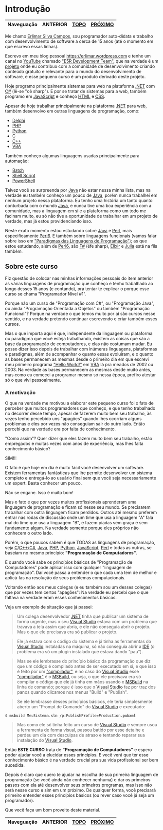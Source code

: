 Introdução
==========

Naveguação | ANTERIOR | [TOPO][_H] | [PRÓXIMO][_P]
-----------|----------------|------------|--------------

Me chamo [Erlimar Silva Campos](htps://erlimar.wordpress.com), sou programador auto-didata e trabalho com desenvolvimento de software a cerca de 15 anos (até o momento em que escrevo essas linhas).

Escrevo em meu blog pessoal https://erlimar.wordpress.com e tenho um canal no [YouTube][YOUTUBE-LINK] chamado ["E5R Development Team"][E5RYOUTUBE-LINK], que na verdade é um [projeto][E5RPROJETO-LINK] onde eu contribuo com a comunidade de desenvolvimento criando conteúdo gratuito e relevante para o mundo do desenvolvimento de software, e esse pequeno curso é um produto derivado deste projeto.

Hoje programo principalmente sistemas para web na plataforma [.NET][DOTNET-LINK] com [C#][CSHARP-LINK] (lê-se "cê sharp"). E por se tratar de sistemas para a web, também programo em [JavaScript][JS-LINK] e conheço [HTML][HTML-LINK] e [CSS][CSS-LINK].

Apesar de hoje trabalhar principalmente na plataforma [.NET][DOTNET-LINK] para web, também desenvolvo em outras linguagens de programação, como: 

* [Delphi][DELPHI-LINK]
* [PHP][PHP-LINK]
* [Python][PYTHON-LINK]
* [C][CLANG-LINK]
* [C++][CPPLANG-LINK]
* [VBA][VBA-LINK]

Também conheço algumas linguagens usadas principalmente para automação:

* [Batch][BATCH-LINK]
* [Shell Script][SHELLSCRIPT-LINK]
* [PowerShell][POWERSHELL-LINK]

Talvez você se surpreenda por [Java][JAVA-LINK] não estar nessa minha lista, mas na verdade eu também conheço um pouco de [Java][JAVA-LINK], porém nunca trabalhei em nenhum projeto nessa plataforma. Eu tenho uma história um tanto quanto conturbada com o mundo [Java][JAVA-LINK], e nunca tive uma boa experiência com a comunidade, mas a linguagem em si e a plataforma como um todo me facinam muito, eu só não tive a oportunidade de trabalhar em um projeto de verdade, mas já estou providenciando isso.

Neste exato momento estou estudando sobre [Java][JAVA-LINK] e [Perl][PERL-LINK], mais especificamente [Perl6][PERL6-LINK]. E também sobre linguagens funcionais (vamos falar sobre isso em ["Paradigmas das Linguagens de Programação"][PARADIGMAS-LINK]); as que estou estudando, além de [Perl6][PERL6-LINK], são [F#][FSHARP-LINK] (éfe sharp), [Elixir][ELIXIR-LINK] e [Julia][JULIA-LINK] está na fila também.

## Sobre este curso

Fiz questão de colocar nas minhas informações pessoais do item anterior as várias linguagens de programação que conheço e tenho trabalhado ao longo desses 15 anos (e contando), pra tentar te explicar o porque esse curso se chama "Programador Nível #1".

Porque não um curso de "Programação com C#", ou "Programação Java", ou ainda "Programação Orientada a Objetos" ou também "Programação Funcional"? Porque na verdade o que temos muito por aí são cursos nesse sentido, e na verdade pretendo continuar escrevendo e criar também esses cursos.

Mas o que importa aqui é que, independente da linguagem ou plataforma ou paradigma que você esteja trabalhando, existem as coisas que são a base da programação de computadores, e elas não costumam mudar. Eu posso dizer isso depois de trabalhar com inúmeras linguagens, plataformas e paradigmas, além de acompanhar o quanto essas evoluiram, e o quanto as bases permanecem as mesmas desde o primeiro dia em que escrevi meu primeiro programa ["Hello World!"][HELLOWORLD-LINK] em [VBA][VBA-LINK] lá pra meados de 2002 ou 2003. Na verdade as bases permanecem as mesmas desde muito antes, mas como eu comecei a programar mesmo só nessa época, prefiro atestar só o que vivi pessoalmente.

### A motivação

O que na verdade me motivou a elaborar este pequeno curso foi o fato de perceber que muitos programadores que conheço, e que tenho trabalhado no decorrer desse tempo, apesar de fazerem muito bem seu trabalho, às vezes tenho percebido uns "apagões" quando lhes ocorriam alguns problemas e eles por vezes não conseguiam sair do outro lado. Então percebi que na verdade era por falta de conhecimento.

"Como assim"? Quer dizer que eles fazem muito bem seu trabalho, estão empregados e muitas vezes com anos de experiência, mas lhes falta conhecimento básico?

SIM!!!

O fato é que hoje em dia é muito fácil você desenvolver um software. Existem ferramentas fantásticas que lhe permite desenvolver um sistema completo e entregá-lo ao usuário final sem que você seja necessariamente um expert. Basta conhecer um pouco.

Não se engane. Isso é muito bom!

Mas o fato é que por vezes muitos profissionais aprenderam uma linguagem de programação e ficam só nesse seu mundo. Se precisarem trabalhar com outra linguagem ficam perdidos. Outros até mesmo preferem entrar nas rodas de discussão onde um time que usa a linguagem "A" fala mal do time que usa a linguagem "B", e fazem piadas sem graça e sem fundamento algum. Na verdade somente porque eles próprios não conhecem o outro lado.

Porém, o que poucos sabem é que TODAS as linguagens de programação, seja [C][CLANG-LINK]/[C++][CPPLANG-LINK]/[C#][CSHARP-LINK], [Java][JAVA-LINK], [PHP][PHP-LINK], [Python][PYTHON-LINK], [JavaScript][JS-LINK], [Perl][PERL-LINK] e todas as outras, se baseiam no mesmo princípio: **"Programação de Computadores"**.

E quando você sabe os princípios básicos de "Programação de Computadores" pode aplicar isso com qualquer "linguagem de programação". Daí você passa a entender o que cada uma tem de melhor e aplicá-las na resolução de seus problemas computacionais.

Voltando então aos meus colegas (e eu também sou um desses colegas) que por vezes tem certos "apagões": Na verdade eu percebi que o que faltava na verdade eram esses conhecimentos básicos.

Veja um exemplo de situação que já passei:

> Um colega desenvolvedor [.NET][DOTNET-LINK] tinha que publicar um sistema de forma urgente, mas o seu [Visual Studio][VS-LINK] estava com um problema que travava a tela assim que abria, e ele não conseguia abrir o projeto. Mas o que ele precisava era só publicar o projeto.

> Ele já estava com o código do sistema e já tinha as ferramentas do [Visual Studio][VS-LINK] instaladas na máquina, só não conseguia abrir a [IDE][IDE-LINK] (o problema era só um plugin instalado que estava dando "pau").

> Mas se ele lembrasse do princípio básico da programação que diz que um código é compilado antes de ser executado em si, e que isso é feito por um ["compilador"][COMPILADOR-LINK], e no caso do [Visual Studio][VS-LINK] esse ["compilador"][COMPILADOR-LINK] é o [MSBuild][MSBUILD-LINK], ou seja, o que ele precisava era só compilar o código que ele já tinha em mãos usando o [MSBuild][MSBUILD-LINK] na linha de comando; porque é isso que o [Visual Studio][VS-LINK] faz por traz dos panos quando clicamos nos menus "Build" e "Publish".

> Se ele lembrasse desses princípios básicos, ele teria simplesmente aberto um "Prompt de Comando" do [Visual Studio][VS-LINK] e executado:

```
$ msbuild MeuSistema.sln /p:PublishProfile=Production.pubxml
```

> Mas como ele só tinha feito um curso de [Visual Studio][VS-LINK] e sempre usou a ferramenta de forma visual, passou batido por esse detalhe e perdeu um dia com desculpas de atraso e tentando reparar sua instalação do [Visual Studio][VS-LINK].

Então **ESTE CURSO** trata de **"Programação de Computadores"** e espero poder ajudar você a elucidar esses princípios. E você verá que ter esse conhecimento básico é na verdade crucial pra sua vida profissional ser bem sucedida.

Depois é claro que quero te ajudar na escolha de sua primeira linguagem de programação (se você ainda não conhecer nenhuma) e dar os primeiros passos com ela até desenvolver seus primeiros programas, mas isso não será nesse curso e sim em um próximo. De qualquer forma, você precisará primeiro entender esses princípios básicos (ou rever caso você já seja um programador).

Que você faça um bom proveito deste material.

Naveguação | ANTERIOR | [TOPO][_H] | [PRÓXIMO][_P]
-----------|----------------|------------|--------------

<!-- Links de navegação -->
[_A]: . "Aqui"
[_H]: index.md "Topo"
[_P]: chapter-01/intro.md "Capítulo 1 - O \"básico\""

<!-- Outros links -->
[CSHARP-LINK]: https://docs.microsoft.com/pt-br/dotnet/csharp
[DOTNET-LINK]: https://dot.net
[JS-LINK]: https://developer.mozilla.org/pt-BR/docs/Web/JavaScript
[HTML-LINK]: https://developer.mozilla.org/pt-BR/docs/Web/HTML
[CSS-LINK]: https://developer.mozilla.org/pt-BR/docs/Web/CSS
[DELPHI-LINK]: https://www.embarcadero.com/br/products/delphi
[PHP-LINK]: https://secure.php.net/manual/pt_BR/intro-whatcando.php
[PYTHON-LINK]: https://www.python.org
[CLANG-LINK]: http://en.cppreference.com/w/c
[CPPLANG-LINK]: http://en.cppreference.com/w/cpp
[VBA-LINK]: https://pt.wikipedia.org/wiki/Visual_Basic_for_Applications
[BATCH-LINK]: https://pt.wikipedia.org/wiki/Batch
[SHELLSCRIPT-LINK]: https://pt.wikipedia.org/wiki/Shell_script
[POWERSHELL-LINK]: https://docs.microsoft.com/pt-br/powershell/scripting/powershell-scripting
[PERL-LINK]: https://dev.perl.org/perl5
[PERL6-LINK]: https://perl6.org
[PARADIGMAS-LINK]: chapter-02/paradigms.md
[FSHARP-LINK]: https://fsharp.org
[ELIXIR-LINK]: https://elixir-lang.org
[JULIA-LINK]: https://julialang.org
[JAVA-LINK]: https://java.com
[YOUTUBE-LINK]: https://www.youtube.com
[E5RYOUTUBE-LINK]: https://www.youtube.com/channel/UC6zPtVBfcAdkzq7-dpSlhdw
[E5RPROJETO-LINK]: https://erlimar.wordpress.com/2018/01/26/saiu-o-primeiro-video-sobre-o-projeto-e5r-development-team
[HELLOWORLD-LINK]: https://pt.wikipedia.org/wiki/Programa_Ol%C3%A1_Mundo
[VS-LINK]: https://visualstudio.com
[IDE-LINK]: https://pt.wikipedia.org/wiki/Ambiente_de_desenvolvimento_integrado
[MSBUILD-LINK]: https://docs.microsoft.com/pt-br/visualstudio/msbuild/msbuild
[COMPILADOR-LINK]: https://pt.wikipedia.org/wiki/Compilador
